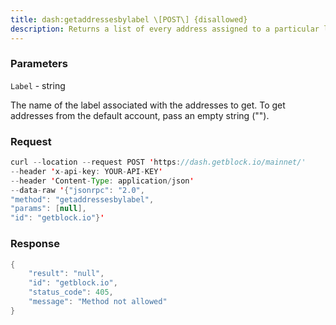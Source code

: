 ```yaml
---
title: dash:getaddressesbylabel \[POST\] {disallowed}
description: Returns a list of every address assigned to a particular label.
---
```


### Parameters


`Label` - string

The name of the label associated with the addresses to get. To get
addresses from the default account, pass an empty string ("").

### Request

``` java
curl --location --request POST 'https://dash.getblock.io/mainnet/' 
--header 'x-api-key: YOUR-API-KEY' 
--header 'Content-Type: application/json' 
--data-raw '{"jsonrpc": "2.0",
"method": "getaddressesbylabel",
"params": [null],
"id": "getblock.io"}'
```

###  Response

``` java
{
    "result": "null",
    "id": "getblock.io",
    "status_code": 405,
    "message": "Method not allowed"
}
```

